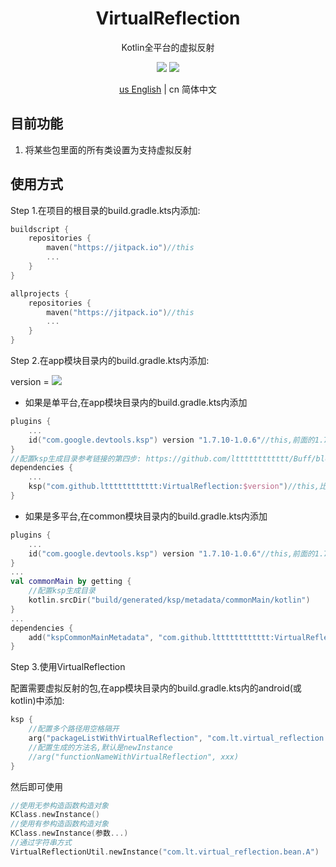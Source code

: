 <h1 align="center">VirtualReflection</h1>

<p align="center">Kotlin全平台的虚拟反射</p>

<p align="center">
<img src="https://img.shields.io/badge/license-Apache%202-blue.svg?maxAge=2592000">
<img src="https://jitpack.io/v/ltttttttttttt/VirtualReflection.svg"/>
</p>

<div align="center"><a href="https://github.com/ltttttttttttt/VirtualReflection/blob/main/README.md">us English</a> | cn 简体中文</div>

## 目前功能

1. 将某些包里面的所有类设置为支持虚拟反射

## 使用方式

Step 1.在项目的根目录的build.gradle.kts内添加:

```kotlin
buildscript {
    repositories {
        maven("https://jitpack.io")//this
        ...
    }
}

allprojects {
    repositories {
        maven("https://jitpack.io")//this
        ...
    }
}
```

Step 2.在app模块目录内的build.gradle.kts内添加:

version
= [![](https://jitpack.io/v/ltttttttttttt/VirtualReflection.svg)](https://jitpack.io/#ltttttttttttt/VirtualReflection)

* 如果是单平台,在app模块目录内的build.gradle.kts内添加

```kotlin
plugins {
    ...
    id("com.google.devtools.ksp") version "1.7.10-1.0.6"//this,前面的1.7.10对应你的kotlin版本,更多版本参考: https://github.com/google/ksp/releases
}
//配置ksp生成目录参考链接的第四步: https://github.com/ltttttttttttt/Buff/blob/main/README_CN.md?plain=1
dependencies {
    ...
    ksp("com.github.ltttttttttttt:VirtualReflection:$version")//this,比如1.0.5
}
```

* 如果是多平台,在common模块目录内的build.gradle.kts内添加

```kotlin
plugins {
    ...
    id("com.google.devtools.ksp") version "1.7.10-1.0.6"//this,前面的1.7.10对应你的kotlin版本,更多版本参考: https://github.com/google/ksp/releases
}
...
val commonMain by getting {
    //配置ksp生成目录
    kotlin.srcDir("build/generated/ksp/metadata/commonMain/kotlin")
}
...
dependencies {
    add("kspCommonMainMetadata", "com.github.ltttttttttttt:VirtualReflection:$version")//this,比如1.0.5
}
```

Step 3.使用VirtualReflection

配置需要虚拟反射的包,在app模块目录内的build.gradle.kts内的android(或kotlin)中添加:

```kotlin
ksp {
    //配置多个路径用空格隔开
    arg("packageListWithVirtualReflection", "com.lt.virtual_reflection.bean/*你的包路径*/")
    //配置生成的方法名,默认是newInstance
    //arg("functionNameWithVirtualReflection", xxx)
}
```

然后即可使用

```kotlin
//使用无参构造函数构造对象
KClass.newInstance()
//使用有参构造函数构造对象
KClass.newInstance(参数...)
//通过字符串方式
VirtualReflectionUtil.newInstance("com.lt.virtual_reflection.bean.A")
```